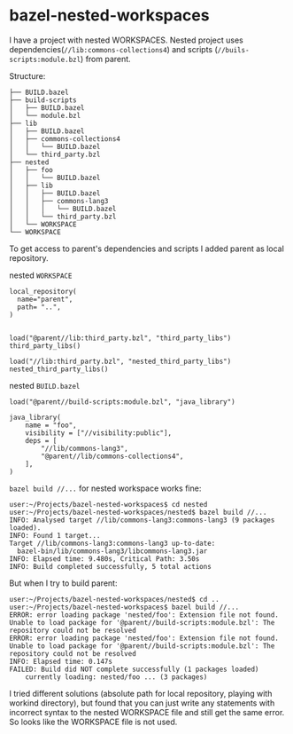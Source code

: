 # bazel-nested-workspaces


I have a project with nested WORKSPACES. Nested project uses dependencies(`//lib:commons-collections4`) and scripts (`//buils-scripts:module.bzl`) from parent.

Structure:
```
├── BUILD.bazel
├── build-scripts
│   ├── BUILD.bazel
│   └── module.bzl
├── lib
│   ├── BUILD.bazel
│   ├── commons-collections4
│   │   └── BUILD.bazel
│   └── third_party.bzl
├── nested
│   ├── foo
│   │   └── BUILD.bazel
│   ├── lib
│   │   ├── BUILD.bazel
│   │   ├── commons-lang3
│   │   │   └── BUILD.bazel
│   │   └── third_party.bzl
│   └── WORKSPACE
└── WORKSPACE
```

To get access to parent's dependencies and scripts I added parent as local repository.

nested `WORKSPACE`
```
local_repository(
  name="parent",
  path= "..",
)


load("@parent//lib:third_party.bzl", "third_party_libs")
third_party_libs()

load("//lib:third_party.bzl", "nested_third_party_libs")
nested_third_party_libs()
```

nested `BUILD.bazel`

```
load("@parent//build-scripts:module.bzl", "java_library")

java_library(
    name = "foo",
    visibility = ["//visibility:public"],
    deps = [
        "//lib/commons-lang3",
        "@parent//lib/commons-collections4",
    ],
)
```


`bazel build //...` for nested workspace works fine:

```
user:~/Projects/bazel-nested-workspaces$ cd nested
user:~/Projects/bazel-nested-workspaces/nested$ bazel build //...
INFO: Analysed target //lib/commons-lang3:commons-lang3 (9 packages loaded).
INFO: Found 1 target...
Target //lib/commons-lang3:commons-lang3 up-to-date:
  bazel-bin/lib/commons-lang3/libcommons-lang3.jar
INFO: Elapsed time: 9.480s, Critical Path: 3.50s
INFO: Build completed successfully, 5 total actions
```

But when I try to build parent:

```
user:~/Projects/bazel-nested-workspaces/nested$ cd ..
user:~/Projects/bazel-nested-workspaces$ bazel build //...
ERROR: error loading package 'nested/foo': Extension file not found. Unable to load package for '@parent//build-scripts:module.bzl': The repository could not be resolved
ERROR: error loading package 'nested/foo': Extension file not found. Unable to load package for '@parent//build-scripts:module.bzl': The repository could not be resolved
INFO: Elapsed time: 0.147s
FAILED: Build did NOT complete successfully (1 packages loaded)
    currently loading: nested/foo ... (3 packages)

```
I tried different solutions (absolute path for local repository, playing with workind directory), but found that you can just write any statements with incorrect syntax to the nested WORKSPACE file and still get the same error. So looks like the WORKSPACE file is not used. 
